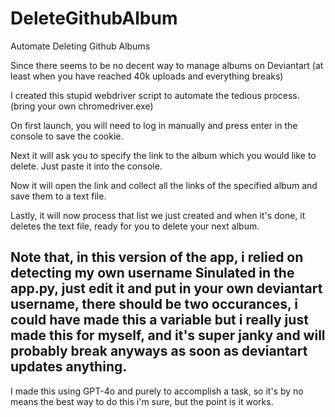 # DeleteGithubAlbum
Automate Deleting Github Albums

Since there seems to be no decent way to manage albums on Deviantart (at least when you have reached 40k uploads and everything breaks)

I created this stupid webdriver script to automate the tedious process. (bring your own chromedriver.exe) 

On first launch, you will need to log in manually and press enter in the console to save the cookie.

Next it will ask you to specify the link to the album which you would like to delete. Just paste it into the console.

Now it will open the link and collect all the links of the specified album and save them to a text file.

Lastly, it will now process that list we just created and when it's done, it deletes the text file, ready for you to delete your next album.


## Note that, in this version of the app, i relied on detecting my own username Sinulated in the app.py, just edit it and put in your own deviantart username, there should be two occurances, i could have made this a variable but i really just made this for myself, and it's super janky and will probably break anyways as soon as deviantart updates anything.

I made this using GPT-4o and purely to accomplish a task, so it's by no means the best way to do this i'm sure, but the point is it works.
